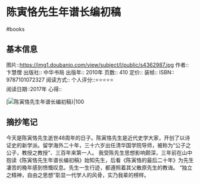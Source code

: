 ---
---

# 陈寅恪先生年谱长编初稿
#books 
## 基本信息

图片::https://img1.doubanio.com/view/subject/l/public/s4362987.jpg
作者:: 卞慧僧
出版社:: 中华书局
出版年:: 2010年
页数:: 410
定价:: 
装帧:: 
ISBN:: 9787101072327
阅读方式::
个人评分::⭐⭐⭐⭐⭐  
阅读日期::2017年
心得::

 [![陈寅恪先生年谱长编初稿}|100](https://img1.doubanio.com/view/subject/l/public/s4362987.jpg )

## 摘抄笔记

今天是陈寅恪先生逝世48周年的日子。陈寅恪先生是近代史学大家，开创了以诗证史的新学派。留学海外二十年，三十六岁出任清华国学院导师，被称为“公子之公子，教授之教授”、三百年来第一人。
我受陈先生思想影响颇深，三年前在山中抱读《陈寅恪先生年谱长编初稿》始知先生，后看《陈寅恪的最后二十年》为先生凄苦的晚年感到愤慨叹息。先生一生行迹，都遵照着其父散原先生的教诲。
“独立之精神，自由之思想”彰显一代学人的风骨，实乃我辈的榜样。